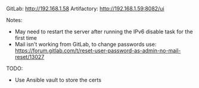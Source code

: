 GitLab: http://192.168.1.58
Artifactory: http://192.168.1.59:8082/ui

Notes:
- May need to restart the server after running the IPv6 disable task for the first time
- Mail isn't working from GitLab, to change passwords use: https://forum.gitlab.com/t/reset-user-password-as-admin-no-mail-reset/13027 

TODO:
- Use Ansible vault to store the certs
